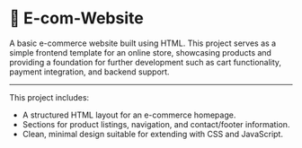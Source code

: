 # 🛒 E-com-Website

A basic e-commerce website built using HTML. This project serves as a simple frontend template for an online store, showcasing products and providing a foundation for further development such as cart functionality, payment integration, and backend support.

---
This project includes:
- A structured HTML layout for an e-commerce homepage.
- Sections for product listings, navigation, and contact/footer information.
- Clean, minimal design suitable for extending with CSS and JavaScript.
